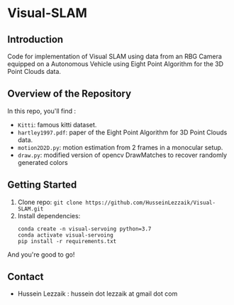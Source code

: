 # Visual-SLAM

## Introduction
Code for implementation of Visual SLAM using data from an RBG Camera equipped on a Autonomous Vehicle using Eight Point Algorithm for the 3D Point Clouds data.

## Overview of the Repository
In this repo, you'll find :
* `Kitti`: famous kitti dataset.
* `hartley1997.pdf`: paper of the Eight Point Algorithm for 3D Point Clouds data.
* `motion2D2D.py`: motion estimation from 2 frames in a monocular setup.
* `draw.py`: modified version of opencv DrawMatches to recover randomly generated colors

## Getting Started
1.  Clone repo: `git clone https://github.com/HusseinLezzaik/Visual-SLAM.git`
2.  Install dependencies:
    ```
    conda create -n visual-servoing python=3.7
    conda activate visual-servoing
    pip install -r requirements.txt
    ```

And you're good to go!

## Contact
* Hussein Lezzaik : hussein dot lezzaik at gmail dot com


